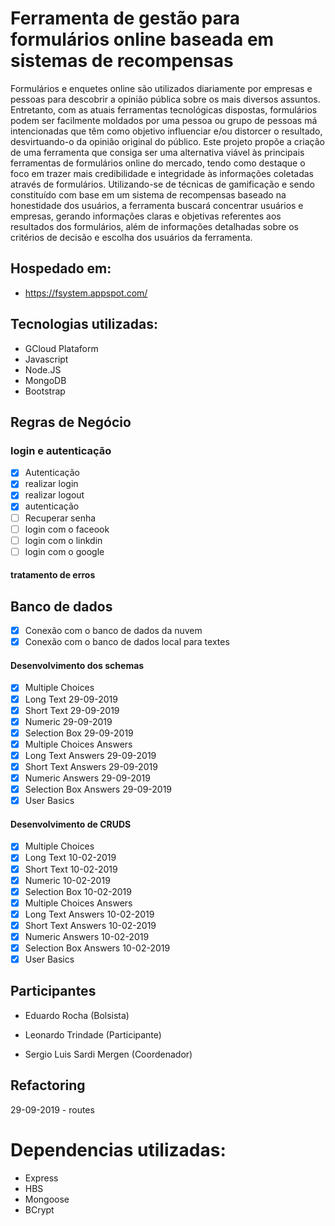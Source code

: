 # Ferramenta de gestão para formulários online baseada em sistemas de recompensas

Formulários e enquetes online são utilizados diariamente por empresas e pessoas para descobrir a opinião pública sobre os mais diversos assuntos. Entretanto, com as atuais ferramentas tecnológicas dispostas, formulários podem ser facilmente moldados por uma pessoa ou grupo de pessoas má intencionadas que têm como objetivo influenciar e/ou distorcer o resultado, desvirtuando-o da opinião original do público. Este projeto propõe a criação de uma ferramenta que consiga ser uma alternativa viável às principais ferramentas de formulários online do mercado, tendo como destaque o foco em trazer mais credibilidade e integridade às informações coletadas através de formulários. Utilizando-se de técnicas de gamificação e sendo constituído com base em um sistema de recompensas baseado na honestidade dos usuários, a ferramenta buscará concentrar usuários e empresas, gerando informações claras e objetivas referentes aos resultados dos formulários, além de informações detalhadas sobre os critérios de decisão e escolha dos usuários da ferramenta.

## Hospedado em:

* https://fsystem.appspot.com/

## Tecnologias utilizadas:

* GCloud Plataform
* Javascript
* Node.JS
* MongoDB
* Bootstrap

## Regras de Negócio

### 


### login e autenticação
- [X] Autenticação
- [X] realizar login
- [X] realizar logout
- [X] autenticação
- [ ] Recuperar senha
- [ ] login com o faceook
- [ ] login com o linkdin
- [ ] login com o google
#### tratamento de erros

## Banco de dados
- [X] Conexão com o banco de dados da nuvem
- [X] Conexão com o banco de dados local para textes

#### Desenvolvimento dos schemas 
- [X] Multiple Choices
- [X] Long Text 29-09-2019
- [X] Short Text 29-09-2019
- [X] Numeric 29-09-2019
- [X] Selection Box 29-09-2019
- [X] Multiple Choices Answers
- [X] Long Text Answers 29-09-2019
- [X] Short Text Answers 29-09-2019
- [X] Numeric Answers 29-09-2019
- [X] Selection Box Answers 29-09-2019
- [X] User Basics

#### Desenvolvimento de CRUDS 
- [X] Multiple Choices
- [X] Long Text 10-02-2019
- [X] Short Text 10-02-2019
- [X] Numeric 10-02-2019
- [X] Selection Box 10-02-2019
- [X] Multiple Choices Answers
- [X] Long Text Answers 10-02-2019
- [X] Short Text Answers 10-02-2019
- [X] Numeric Answers 10-02-2019
- [X] Selection Box Answers 10-02-2019
- [X] User Basics

## Participantes

* Eduardo Rocha (Bolsista)

* Leonardo Trindade (Participante)

* Sergio Luis Sardi Mergen (Coordenador)

## Refactoring 
29-09-2019 - routes

# Dependencias utilizadas:
* Express
* HBS
* Mongoose
* BCrypt

## 